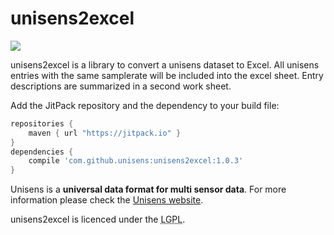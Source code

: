 # unisens2excel

[![](https://jitpack.io/v/unisens/unisens2excel.svg)](https://jitpack.io/#unisens/unisens2excel)

unisens2excel is a library to convert a unisens dataset to Excel. All unisens entries with the same samplerate will be included into the excel sheet. Entry descriptions are summarized in a second work sheet.


Add the JitPack repository and the dependency to your build file:

  ```gradle
  repositories {
      maven { url "https://jitpack.io" }
  }
  dependencies {
      compile 'com.github.unisens:unisens2excel:1.0.3'
  }
  ```

Unisens is a **universal data format for multi sensor data**. 
For more information please check the [Unisens website](http://www.unisens.org).

unisens2excel is licenced under the <acronym title="GNU Lesser General Public Licence">LGPL</acronym>.